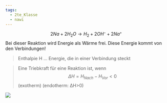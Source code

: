 ```yaml
---
tags:
  - 2te_Klasse
  - nawi
---
```

$$2Na+2H_{2}O→H_{2}+2OH⁻+2Na⁺$$
Bei dieser Reaktion wird Energie als Wärme frei.
Diese Energie kommt von den Verbindungen!

> Enthalpie H ... Energie, die in einer Verbindung steckt

> Eine Triebkraft für eine Reaktion ist, wenn $$ΔH=H_{Nach}-H_{Vor}<0$$ (exotherm) (endotherm: ΔH>0)

![](Versuch%20Zitronensäure%20mit%20Natriumcarbonatdecahydrat%20entopie.excalidraw.svg)
